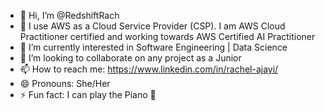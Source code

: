 - 👋 Hi, I’m @RedshiftRach
- 👀 I use AWS as a Cloud Service Provider (CSP). I am AWS Cloud Practitioner certified and working towards AWS Certified AI Practitioner
- 🌱 I’m currently interested in Software Engineering | Data Science
- 💞️ I’m looking to collaborate on any project as a Junior
- 📫 How to reach me: https://www.linkedin.com/in/rachel-ajayi/
- 😄 Pronouns: She/Her
- ⚡ Fun fact: I can play the Piano 🎹

<!---
RedshiftRach/RedshiftRach is a ✨ special ✨ repository because its `README.md` (this file) appears on your GitHub profile.
You can click the Preview link to take a look at your changes.
--->
